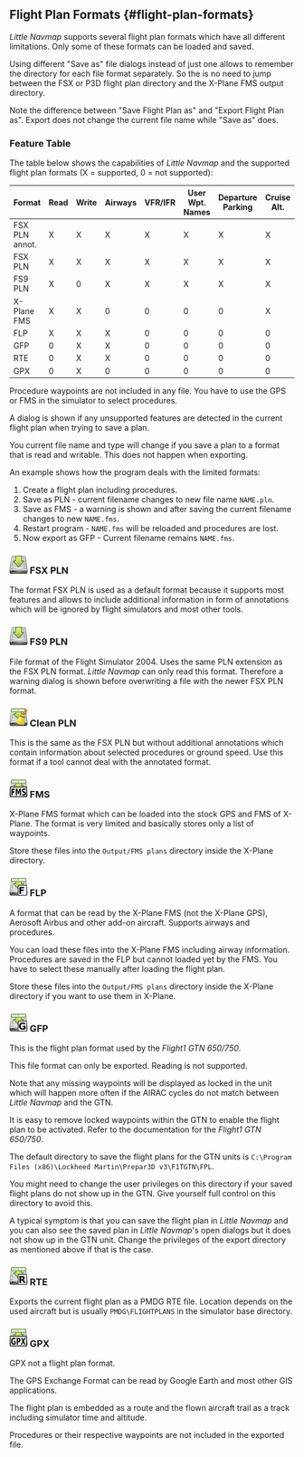 ## Flight Plan Formats {#flight-plan-formats}

*Little Navmap* supports several flight plan formats which have all different limitations. Only some of these formats can be loaded and saved.

Using different "Save as" file dialogs instead of just one allows to remember the directory for each file format separately.
So the is no need to jump between the FSX or P3D flight plan directory and the X-Plane FMS output directory.

Note the difference between "Save Flight Plan as" and "Export Flight Plan as". Export does not change the current
file name while "Save as" does.

### Feature Table
The table below shows the capabilities of *Little Navmap* and the supported flight plan formats \(X = supported, 0 = not supported\):

| Format         | Read | Write | Airways | VFR/IFR | User Wpt. Names | Departure Parking | Cruise Alt. | Ground speed | Procedures |
| -------------- | ---- | ----- | ------- | ------- | --------------- | ----------------- | ----------- | ------------ | ---------- |
| FSX PLN annot. | X    | X     | X       | X       | X               | X                 | X           | X            | X          |
| FSX PLN        | X    | X     | X       | X       | X               | X                 | X           | 0            | 0          |
| FS9 PLN        | X    | 0     | X       | X       | X               | X                 | X           | X            | X          |
| X-Plane FMS    | X    | X     | 0       | 0       | 0               | 0                 | X           | 0            | 0          |
| FLP            | X    | X     | X       | 0       | 0               | 0                 | 0           | 0            | X          |
| GFP            | 0    | X     | X       | 0       | 0               | 0                 | 0           | 0            | 0          |
| RTE            | 0    | X     | X       | 0       | 0               | 0                 | 0           | 0            | 0          |
| GPX            | 0    | X     | 0       | 0       | 0               | 0                 | 0           | 0            | 0          |

Procedure waypoints are not included in any file. You have to use the GPS or FMS in the simulator to select procedures.

A dialog is shown if any unsupported features are detected in the current flight plan when trying to save a plan.

You current file name and type will change if you save a plan to a format that is read and writable. This does not happen when exporting.

An example shows how the program deals with the limited formats:

1. Create a flight plan including procedures.
2. Save as PLN - current filename changes to new file name `NAME.pln`.
2. Save as FMS - a warning is shown and after saving the current filename changes to new `NAME.fms`.
3. Restart program - `NAME.fms` will be reloaded and procedures are lost.
3. Now export as GFP - Current filename remains `NAME.fms`.

### ![FSX PLN](../images/icons/filesave.png "FSX PLN") FSX PLN
The format FSX PLN is used as a default format because it supports most features and allows to include additional information in form of annotations which will be ignored by flight simulators and most other tools.

### ![FS9 PLN](../images/icons/filesave.png "FS9 PLN") FS9 PLN
File format of the Flight Simulator 2004. Uses the same PLN extension as the FSX PLN format. *Little Navmap* can only read this format. Therefore a warning dialog is shown before overwriting a file with the newer FSX PLN format.

### ![Clean PLN](../images/icons/filesaveclean.png "Clean PLN") Clean PLN
This is the same as the FSX PLN but without additional annotations which contain information about selected procedures or ground speed. Use this format if a tool cannot deal with the annotated format.

### ![FMS](../images/icons/saveasfms.png "FMS") FMS
X-Plane FMS format which can be loaded into the stock GPS and FMS of X-Plane. The format is very limited and basically stores only a list of waypoints.

Store these files into the `Output/FMS plans` directory inside the X-Plane directory.

### ![FLP](../images/icons/saveasflp.png "FLP") FLP
A format that can be read by the X-Plane FMS \(not the X-Plane GPS\), Aerosoft Airbus and other add-on aircraft. Supports airways and procedures.

You can load these files into the X-Plane FMS including airway information. Procedures are saved in the FLP but cannot loaded yet by the FMS. You have to select these manually after loading the flight plan.

Store these files into the `Output/FMS plans` directory inside the X-Plane directory if you want to use them in X-Plane.

### ![GFP](../images/icons/saveasgfp.png "GFP") GFP
This is the flight plan format used by the _Flight1 GTN 650/750_.

This file format can only be exported. Reading is not supported.

Note that any missing waypoints will be displayed as locked in the unit which will happen
more often if the AIRAC cycles do not match between _Little Navmap_ and the GTN.

It is easy to remove locked waypoints within the GTN to enable the flight plan to be activated. Refer to the documentation for the _Flight1 GTN 650/750_.

The default directory to save the flight plans for the GTN units is
`C:\Program Files (x86)\Lockheed Martin\Prepar3D v3\F1TGTN\FPL`.

You might need to change the user privileges on this directory if your saved flight plans do not show up in the GTN. Give yourself full control on this directory to avoid this.

A typical symptom is that you can save the flight plan in *Little Navmap* and you can also see the saved plan in *Little Navmap*'s open dialogs but it does not show up in the GTN unit. Change the privileges of the export directory as mentioned above if that is the case.

### ![RTE](../images/icons/saveasrte.png "RTE") RTE
Exports the current flight plan as a PMDG RTE file. Location depends on the used aircraft but is usually `PMDG\FLIGHTPLANS` in the simulator base directory.

### ![GPX](../images/icons/saveasgpx.png "GPX") GPX
GPX not a flight plan format.

The GPS Exchange Format can be read by Google Earth and most other GIS applications.

The flight plan is embedded as a route and the flown aircraft trail as a track including simulator time and altitude.

Procedures or their respective waypoints are not included in the exported file.

